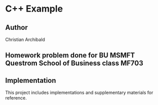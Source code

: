 # C++ Example

## Author
Christian Archibald

## Homework problem done for BU MSMFT Questrom School of Business class MF703

## Implementation
This project includes implementations and supplementary materials for reference.
